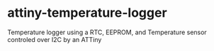 # attiny-temperature-logger
 Temperature logger using a RTC, EEPROM, and Temperature sensor controled over I2C by an ATTiny
